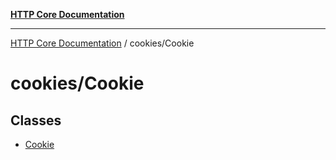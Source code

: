 [**HTTP Core Documentation**](../../README.md)

***

[HTTP Core Documentation](../../README.md) / cookies/Cookie

# cookies/Cookie

## Classes

- [Cookie](classes/Cookie.md)
